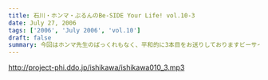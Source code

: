 ```yaml
---
title: 石川・ホンマ・ぶるんのBe-SIDE Your Life! vol.10-3
date: July 27, 2006
tags: ['2006', 'July 2006', 'vol.10']
draft: false
summary: 今回はホンマ先生のばっくれもなく、平和的に3本目をお送りしておりますビーサイ。各地で、あの「襲撃作戦」が決行されている模様であり、各地の構成員からのルポが大量に届いている・・・なんと内部者からの貴重なご意見も頂き、職業・年齢を問わず聴いてくれているリスナーに感謝感激雨嵐！（でも、人道的にいきましょうね〜〜.）NAMAE
---
```


http://project-phi.ddo.jp/ishikawa/ishikawa010_3.mp3